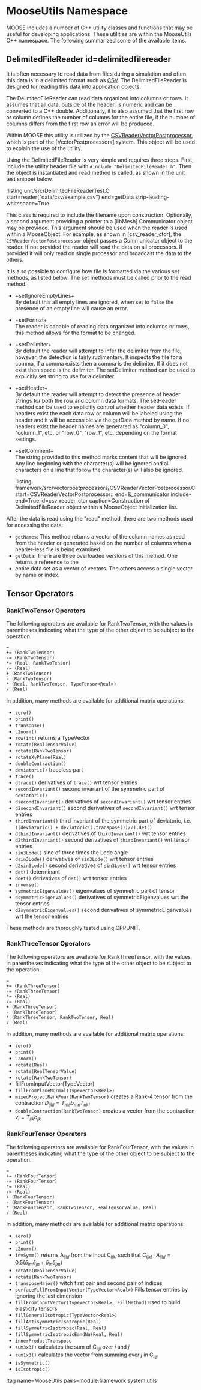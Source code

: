 # MooseUtils Namespace

MOOSE includes a number of C++ utility classes and functions that may be useful for developing
applications. These utilities are within the MooseUtils C++ namespace. The following summarized
some of the available items.


## DelimitedFileReader id=delimitedfilereader

It is often necessary to read data from files during a simulation and often this data is in
a delimited format such as [CSV](https://en.wikipedia.org/wiki/Comma-separated_values). The
DelimitedFileReader is designed for reading this data into application objects.

The DelimitedFileReader can read data organized into columns or rows. It assumes that all data,
outside of the header, is numeric and can be converted to a C++ double. Additionally, it is also
assumed that the first row or column defines the number of columns for the entire file, if the
number of columns differs from the first row an error will be produced.

Within MOOSE this utility is utilized by the [CSVReaderVectorPostprocessor](/CSVReaderVectorPostprocessor.md), which is part of
the [VectorPostprocessors] system. This object will be used to explain the use of the utility.

Using the DelimitedFileReader is very simple and requires three steps. First, include the
utility header file with `#include "DelimitedFileReader.h"`. Then the object
is instantiated and read method is called, as shown in the unit test snippet below.

!listing unit/src/DelimitedFileReaderTest.C
         start=reader("data/csv/example.csv")
         end=getData strip-leading-whitespace=True

This class is required to include the filename upon construction. Optionally, a second argument
providing a pointer to a [libMesh] Communicator object may be provided. This argument should be
used when the reader is used within a MooseObject. For example, as shown in [csv_reader_ctor],
the `CSVReaderVectorPostprocessor` object passes a Communicator object to the reader. If not provided the reader will
read the data on all processors. If provided it will only read on single processor and broadcast
the data to the others.

It is also possible to configure how file is formatted via the various set methods, as listed below.
The set methods must be called prior to the read method.

- +setIgnoreEmptyLines+<br>
  By default this all empty lines are ignored, when set to `false` the presence of an empty line will
  cause an error.

- +setFormat+<br>
  The reader is capable of reading data organized into columns or rows, this method allows for the
  format to be changed.

- +setDelimiter+<br>
  By default the reader will attempt to infer the delimiter from the file; however, the detection is
  fairly rudimentary. It inspects the file for a comma, if a comma exists then a comma is the
  delimiter. If it does not exist then space is the delimiter. The setDelimiter method can be used to
  explicitly set string to use for a delimiter.

- +setHeader+<br>
  By default the reader will attempt to detect the presence of header strings for both the row and
  column data formats. The setHeader method can be used to explicitly control whether header data
  exists. If headers exist the each data row or column will be labeled using the header and it will be
  accessible via the getData method by name. If no headers exist the header names are generated as
  "column_0", "column_1", etc. or "row_0", "row_1", etc. depending on the format settings.

- +setComment+<br>
  The string provided to this method marks content that will be ignored. Any line beginning with the
  character(s) will be ignored and all characters on a line that follow the character(s) will also
  be ignored.

  !listing framework/src/vectorpostprocessors/CSVReaderVectorPostprocessor.C
           start=CSVReaderVectorPostprocessor::
           end=&_communicator
           include-end=True id=csv_reader_ctor
           caption=Construction of DelimitedFileReader object within a MooseObject initialization list.

After the data is read using the "read" method, there are two methods used for accessing the data:

- `getNames`: This method returns a vector of the column names as read from the header or
  generated based on the number of columns when a header-less file is being examined.
- `getData`: There are three overloaded versions of this method. One returns a reference to the
- entire data set as a vector of vectors. The others access a single vector by name or index.



## Tensor Operators

### RankTwoTensor Operators

The following operators are available for RankTwoTensor, with the values in parentheses indicating
what the type of the other object to be subject to the operation.

```text
=
+= (RankTwoTensor)
-= (RankTwoTensor)
*= (Real, RankTwoTensor)
/= (Real)
+ (RankTwoTensor)
- (RankTwoTensor)
* (Real, RankTwoTensor, TypeTensor<Real>)
/ (Real)
```

In addition, many methods are available for additional matrix operations:

- `zero()`
- `print()`
- `transpose()`
- `L2norm()`
- `row(int)` returns a TypeVector<Real>
- `rotate(RealTensorValue)`
- `rotate(RankTwoTensor)`
- `rotateXyPlane(Real)`
- `doubleContraction()`
- `deviatoric()` traceless part
- `trace()`
- `dtrace()` derivatives of `trace()` wrt tensor entries
- `secondInvariant()` second invariant of the symmetric part of `deviatoric()`
- `dsecondInvariant()`  derivatives of `secondInvariant()` wrt tensor entries
- `d2secondInvariant()`  second derivatives of `secondInvariant()` wrt tensor entries
- `thirdInvariant()` third invariant of the symmetric part of deviatoric, i.e. `((deviatoric() + deviatoric().transpose())/2).det()`
- `dthirdInvariant()`  derivatives of `thirdInvariant()` wrt tensor entries
- `d2thirdInvariant()`  second derivatives of `thirdInvariant()` wrt tensor entries
- `sin3Lode()`  sine of three times the Lode angle
- `dsin3Lode()`  derivatives of `sin3Lode()` wrt tensor entries
- `d2sin3Lode()`  second derivatives of `sin3Lode()` wrt tensor entries
- `det()` determinant
- `ddet()` derivatives of `det()` wrt tensor entries
- `inverse()`
- `symmetricEigenvalues()`  eigenvalues of symmetric part of tensor
- `dsymmetricEigenvalues()`  derivatives of symmetricEigenvalues wrt the tensor entries
- `d2symmetricEigenvalues()` second derivatives of symmetricEigenvalues wrt the tensor entries

These methods are thoroughly tested using CPPUNIT.

### RankThreeTensor Operators

The following operators are available for RankThreeTensor, with the values in parentheses indicating
what the type of the other object to be subject to the operation.

```text
=
+= (RankThreeTensor)
-= (RankThreeTensor)
*= (Real)
/= (Real)
+ (RankThreeTensor)
- (RankThreeTensor)
* (RankThreeTensor, RankTwoTensor, Real)
/ (Real)
```

In addition, many methods are available for additional matrix operations:

- `zero()`
- `print()`
- `L2norm()`
- `rotate(Real)`
- `rotate(RealTensorValue)`
- `rotate(RankTwoTensor)`
- fillFromInputVector(TypeVector<Real>)
- `fillFromPlaneNormal(TypeVector<Real>)`
- `mixedProjectRankFour(RankTwoTensor)` creates a Rank-4 tensor from the contraction $D_{ijkl} = T_{mij}b_{mn}T_{nkl}$
- `doubleContraction(RankTwoTensor)` creates a vector from the contraction $v_i = T_{ijk}b_{jk}$

### RankFourTensor Operators

The following operators are available for RankFourTensor, with the values in parentheses indicating
what the type of the other object to be subject to the operation.

```text
=
+= (RankFourTensor)
-= (RankFourTensor)
*= (Real)
/= (Real)
+ (RankFourTensor)
- (RankFourTensor)
* (RankFourTensor, RankTwoTensor, RealTensorValue, Real)
/ (Real)
```

In addition, many methods are available for additional matrix operations:

- `zero()`
- `print()`
- `L2norm()`
- `invSymm()` returns A$_{ijkl}$ from the input C$_{ijkl}$ such that $C_{ijkl} \cdot A_{ijkl} = 0.5 \left( \delta_{im} \delta_{jn} + \delta_{in} \delta_{jm} \right)$
- `rotate(RealTensorValue)`
- `rotate(RankTwoTensor)`
- `transposeMajor()` witch first pair and second pair of indices
- `surfaceFillFromInputVector(TypeVector<Real>)` Fills tensor entries by ignoring the last dimension
- `fillFromInputVector(TypeVector<Real>, FillMethod)` used to build elasticity tensors
- `fillGeneralIsotropic(TypeVector<Real>)`
- `fillAntisymmetricIsotropic(Real)`
- `fillSymmetricIsotropic(Real, Real)`
- `fillSymmetricIsotropicEandNu(Real, Real)`
- `innerProductTranspose`
- `sum3x3()` calculates the sum of C$_{iijj}$ over $i$ and $j$
- `sum1x3()` calculates the vector from summing over $j$ in C$_{iijj}$
- `isSymmetric()`
- `isIsotropic()`

!tag name=MooseUtils pairs=module:framework system:utils
